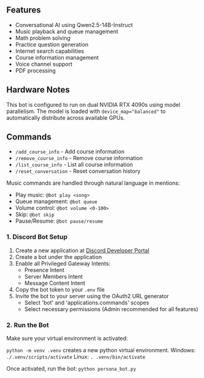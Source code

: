 
## Features

- Conversational AI using Qwen2.5-14B-Instruct
- Music playback and queue management
- Math problem solving
- Practice question generation
- Internet search capabilities
- Course information management
- Voice channel support
- PDF processing

## Hardware Notes

This bot is configured to run on dual NVIDIA RTX 4090s using model parallelism. The model is loaded with `device_map="balanced"` to automatically distribute across available GPUs.

## Commands

- `/add_course_info` - Add course information
- `/remove_course_info` - Remove course information
- `/list_course_info` - List all course information
- `/reset_conversation` - Reset conversation history

Music commands are handled through natural language in mentions:
- Play music: `@bot play <song>`
- Queue management: `@bot queue`
- Volume control: `@bot volume <0-100>`
- Skip: `@bot skip`
- Pause/Resume: `@bot pause/resume`

### 1. Discord Bot Setup
1. Create a new application at [Discord Developer Portal](https://discord.com/developers/applications)
2. Create a bot under the application
3. Enable all Privileged Gateway Intents:
   - Presence Intent
   - Server Members Intent
   - Message Content Intent
4. Copy the bot token to your `.env` file
5. Invite the bot to your server using the OAuth2 URL generator
   - Select 'bot' and 'applications.commands' scopes
   - Select necessary permissions (Admin recommended for all features)

### 2. Run the Bot
Make sure your virtual environment is activated:

`python -m venv .venv` creates a new python virtual environment.
Windows:
`./.venv/scripts/activate`
Linux:
`. .venv/bin/activate`

Once activated, run the bot:
`python persona_bot.py`


